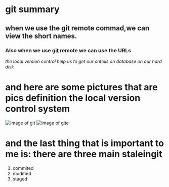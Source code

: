 # git summary
## when we use the git remote commad,we can view the short names.
### Also when we use [git](https://git-scm.com/) remote we can use the URLs 
*the local version control help us to get our ontoils on database on our hard disk*
# and here are some pictures that are pics definition the local version control system
![image of git](https://image.slidesharecdn.com/opendesigndefinitionokfest-120924044126-phpapp01/95/open-design-definition-workshop-open-knowledge-festival-2012-31-728.jpg?cb=1349086478)
![image of gite](https://git-scm.com/book/en/v2/images/distributed.png)
# and the last thing that is important to me is: there are three main staleingit
1. commited
2. modified
3. staged

